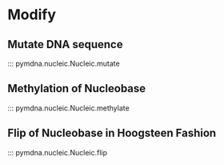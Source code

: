 # Modify 

## Mutate DNA sequence
::: pymdna.nucleic.Nucleic.mutate

## Methylation of Nucleobase
::: pymdna.nucleic.Nucleic.methylate

## Flip of Nucleobase in Hoogsteen Fashion
::: pymdna.nucleic.Nucleic.flip

